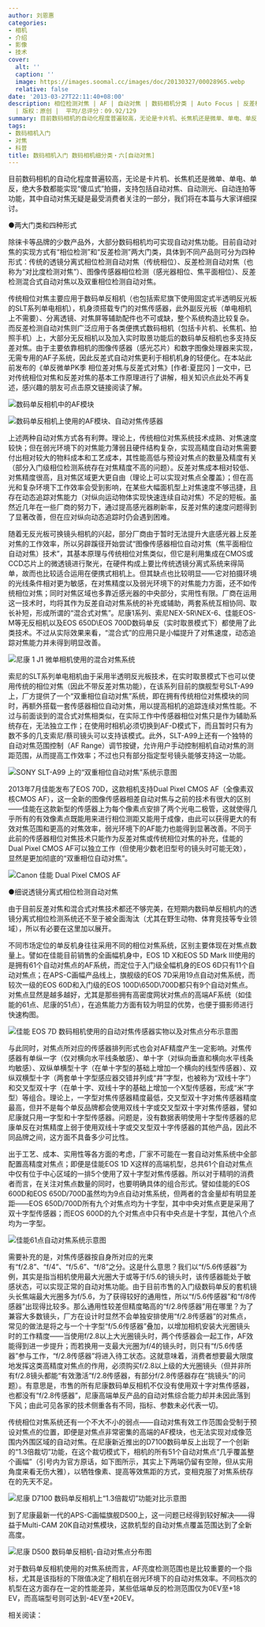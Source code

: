 ```yaml
---
author: 刘恩惠
categories:
- 相机
- 介绍
- 影像
- 技术
cover:
  alt: ''
  caption: ''
  image: https://images.soomal.cc/images/doc/20130327/00028965.webp
  relative: false
date: '2013-03-27T22:11:40+08:00'
description: 相位检测对焦 | AF | 自动对焦 | 数码相机分类 | Auto Focus | 反差检测对焦 | 混合对焦 | 源自：www.soomal.com
  | 版权：原创 |  平均/总评分：09.92/129
summary: 目前数码相机的自动化程度普遍较高，无论是卡片机、长焦机还是微单、单电、单反，绝大多数都能实现“傻瓜式”拍摄，支持包括自动对焦、自动测光、自动连拍等功能，其中自动对焦无疑是最受消费者关注的一部分，我们将在本篇与大家详细探讨。
tags:
- 数码相机入门
- 对焦
- 科普
title: 数码相机入门 数码相机细分类・六[自动对焦]
---
```


目前数码相机的自动化程度普遍较高，无论是卡片机、长焦机还是微单、单电、单反，绝大多数都能实现“傻瓜式”拍摄，支持包括自动对焦、自动测光、自动连拍等功能，其中自动对焦无疑是最受消费者关注的一部分，我们将在本篇与大家详细探讨。

●两大门类和四种形式

除徕卡等品牌的少数产品外，大部分数码相机均可实现自动对焦功能。目前自动对焦的实现方式有“相位检测”和“反差检测”两大门类，具体到不同产品则可分为四种形式：传统的透镜分离式相位检测自动对焦（传统相位）、反差检测自动对焦（也称为“对比度检测对焦”）、图像传感器相位检测（感光器相位、焦平面相位）、反差检测混合式自动对焦以及双重相位检测自动对焦。

传统相位对焦主要应用于数码单反相机（也包括索尼旗下使用固定式半透明反光板的SLT系列单电相机），机身须搭载专门的对焦传感器，此外副反光板（单电相机上不需要）、分离透镜、对焦屏等辅助配件也不可或缺，整个系统构造比较复杂。而反差检测自动对焦则广泛应用于各类便携式数码相机（包括卡片机、长焦机、拍照手机）上，大部分无反相机以及加入实时取景功能后的数码单反相机也多支持反差对焦。由于主要依靠相机的图像传感器（感光芯片）和数字图像处理器来实现，无需专用的AF子系统，因此反差式自动对焦更利于相机机身的轻便化。在本站此前发布的《单反微单PK季 相位差对焦与反差式对焦》[作者:夏昆冈 ]
一文中，已对传统相位对焦和反差对焦的基本工作原理进行了讲解，相关知识点此处不再复述，感兴趣的朋友可点击原文链接阅读了解。

![数码单反相机中的AF模块](https://images.soomal.cc/images/doc/20130328/00028980.webp)




![数码单反相机上使用的AF模块、自动对焦传感器](https://images.soomal.cc/images/doc/20130327/00028965.webp)





上述两种自动对焦方式各有利弊。理论上，传统相位对焦系统技术成熟、对焦速度较快；但在弱光环境下的对焦能力薄弱且硬件结构复杂，实现高精度自动对焦需要付出相对较大的物料成本和工艺成本，其性能高低与预设对焦点的数量及精度有关（部分入门级相位检测系统存在对焦精度不高的问题）。反差对焦成本相对较低、对焦精度很高，且对焦区域更大更自由（理论上可以实现对焦点全覆盖）；但在高光和复杂环境下工作效率会受到影响，在某些大幅面机型上对焦速度不够迅捷，且存在动态追踪对焦能力（对纵向运动物体实现快速连续自动对焦）不足的短板。虽然近几年在一些厂商的努力下，通过提高感光器刷新率，反差对焦的速度问题得到了显著改善，但在应对纵向动态追踪时仍会遇到困难。

随着无反光板可换镜头相机的兴起，部分厂商由于暂时无法提升大底感光器上反差对焦的工作效率，所以另辟蹊径开始尝试“图像传感器相位自动对焦（焦平面相位自动对焦）技术”，其基本原理与传统相位对焦类似，但它是利用集成在CMOS或CCD芯片上的微透镜进行聚光，在硬件构成上要比传统透镜分离式系统来得简单，故而也比较适合运用在便携式相机上。但其缺点也比较明显――它对拍摄环境的光线条件相对更为敏感，在对焦精度以及弱光环境下的对焦能力方面，还不如传统相位对焦；同时对焦区域也多靠近感光器的中央部分，实用性有限。厂商在运用这一技术时，均将其作为反差自动对焦系统的补充或辅助，两套系统互相协同、取长补短，形成所谓的“混合式对焦”。尼康1系列、索尼NEX-5R\NEX-6、佳能EOS-M等无反相机以及EOS 650D\EOS 700D数码单反（实时取景模式下）都使用了此类技术。不过从实际效果来看，“混合式”的应用只是小幅提升了对焦速度，动态追踪对焦能力并未得到明显改善。

![尼康 1 J1 微单相机使用的混合对焦系统](https://images.soomal.cc/images/doc/20130327/00028968.webp)





索尼的SLT系列单电相机由于采用半透明反光板技术，在实时取景模式下也可以使用传统的相位对焦（因此不带反差对焦功能），在该系列目前的旗舰型号SLT-A99上，厂方提供了一个“双重相位自动对焦”系统，即在拥有传统相位对焦模块的同时，再额外搭载一套传感器相位自动对焦，用以提高相机的追踪连续对焦性能。不过与前面谈到的混合式对焦相类似，在实际工作中传感器相位对焦只是作为辅助系统存在，无法独立工作；在使用时相机必须切换到AF-D模式下，而且暂时只有为数不多的几支索尼/蔡司镜头可以支持该模式。此外，SLT-A99上还有一个独特的自动对焦范围控制（AF Range）调节按键，允许用户手动控制相机自动对焦的测距范围，从而提高工作效率；不过也只有部分指定型号镜头能够支持这一功能。

![SONY SLT-A99 上的“双重相位自动对焦”系统示意图](https://images.soomal.cc/images/doc/20130327/00028958.webp)





2013年7月佳能发布了EOS 70D，这款相机支持Dual Pixel CMOS AF（全像素双核CMOS AF），这一全新的图像传感器相差自动对焦与之前的技术有很大的区别――佳能在这款新型的传感器上为每个像素点安排了两个光电二极管，这就使得几乎所有的有效像素点既能用来进行相位测距又能用于成像，由此可以获得更大的有效对焦范围和更高的对焦效率，弱光环境下的AF能力也能得到显著改善。不同于此前的传感器相位对焦技术只能作为反差对焦或传统相位对焦的补充，佳能的Dual Pixel CMOS AF可以独立工作（但使用少数老旧型号的镜头时可能无效），显然是更加彻底的“双重相位自动对焦”。

![Canon 佳能 Dual Pixel CMOS AF](https://images.soomal.cc/images/doc/20130702/00032919.webp)




●细说透镜分离式相位检测自动对焦

由于目前反差对焦和混合式对焦技术都还不够完美，在短期内数码单反相机内的透镜分离式相位检测系统还不至于被全面淘汰（尤其在野生动物、体育竞技等专业领域），所以有必要在这里加以展开。

不同市场定位的单反机身往往采用不同的相位对焦系统，区别主要体现在对焦点数量上。譬如在佳能目前销售的全画幅机身中，EOS 1D X和EOS 5D Mark III使用的是拥有61个自动对焦点的AF系统，而定位于入门级全幅机身的EOS 6D只有11个自动对焦点；在APS-C画幅产品线上，旗舰级的EOS 7D采用19点自动对焦系统，而较次一级的EOS 60D和入门级的EOS 100D\650D\700D都只有9个自动对焦点。对焦点显然是越多越好，尤其是那些拥有高密度网状对焦点的高端AF系统（如佳能的61点、尼康的51点），在追焦能力方面有较为明显的优势，也便于摄影师进行快速构图。

![佳能 EOS 7D 数码相机使用的自动对焦传感器实物以及对焦点分布示意图](https://images.soomal.cc/images/doc/20130328/00028981.webp)





与此同时，对焦点所对应的传感器排列形式也会对AF精度产生一定影响。对焦传感器有单纵一字（仅对横向水平线条敏感）、单十字（对纵向垂直和横向水平线条均敏感）、双纵单横型十字（在单十字型的基础上增加一个横向的线型传感器）、双纵双横型十字（两套单十字型感应器交错并列成“井”字型，也被称为“双线十字”）和交叉型双十字（在单十字、双线十字的基础上增加一个X型传感器，形成“米”字型）等组合。理论上，一字型对焦传感器精度最低，交叉型双十字对焦传感器精度最高，但并不是每个单反品牌都会使用双线十字或交叉型双十字对焦传感器，譬如尼康就只用一字型和十字型传感器。问题是，没有数据表明使用十字型传感器的尼康单反在对焦精度上弱于使用双线十字或交叉型双十字传感器的其他产品，因此不同品牌之间，这方面不具备多少可比性。

出于工艺、成本、实用性等各方面的考虑，厂家不可能在一套自动对焦系统中全部配置高精度对焦点；即便是佳能EOS 1D X这样的高端机型，总共61个自动对焦点中仅有位于中心区域的一排5个使用了双十字型对焦传感器。所以对于精明的消费者而言，在关注对焦点数量的同时，也要明确具体的组合形式。譬如佳能的EOS 600D和EOS 650D/700D虽然均为9点自动对焦系统，但两者的含金量却有明显差距――EOS 650D/700D所有九个对焦点均为十字型，其中中央对焦点更是采用了双十字型传感器；而EOS 600D的九个对焦点中只有中央点是十字型，其他八个点均为一字型。

![佳能61点自动对焦系统示意图](https://images.soomal.cc/images/doc/20130327/00028967.webp)





需要补充的是，对焦传感器按自身所对应的光束有“f/2.8”、“f/4”、“f/5.6”、“f/8”之分。这是什么意思？我们以“f/5.6传感器”为例，其实是指当相机使用最大光圈大于或等于f/5.6的镜头时，该传感器能处于敏感状态，可以实现正常的自动对焦功能。由于目前市售的入门级数码单反的套机镜头长焦端最大光圈多为f/5.6，为了获得较好的通用性，所以“f/5.6传感器”和“f/8传感器”出现得比较多。那么通用性较差但精度略高的“f/2.8传感器”用在哪里？为了兼容大多数镜头，厂方在设计时显然不会单独安排使用“f/2.8传感器”的对焦点，常见的做法是将之与一个十字型“f/5.6传感器”叠加，以增加相机安装大光圈镜头时的工作精度――当使用f/2.8以上大光圈镜头时，两个传感器会一起工作，AF效能得到进一步提升；而若换用一支最大光圈为f/4的镜头时，则只有“f/5.6传感器”参与工作，“f/2.8传感器”将进入待工状态。这就意味着，消费者想要最大限度地发挥这类高精度对焦点的作用，必须购买f/2.8以上级的大光圈镜头（但并非所有f/2.8镜头都能“有效激活”f/2.8传感器，有部分f/2.8传感器存在“挑镜头”的问题）。有意思是，市售的所有尼康数码单反相机不仅没有使用双十字对焦传感器，也都没有“f/2.8传感器”，尼康高端单反产品的自动对焦综合能力却并未因此落到下风；由此可见各家的技术侧重各有不同，指标、参数未必代表一切。

传统相位对焦系统还有一个不大不小的弱点――自动对焦有效工作范围会受制于预设对焦点的位置，即便是对焦点非常密集的高端的AF模块，也无法实现对成像范围内外围区域的自动对焦。在尼康新近推出的D7100数码单反上出现了一个创新的“1.3倍裁切”功能，在这个裁切模式下，相机的所有51个自动对焦点“几乎覆盖整个画幅”（引号内为官方原话，如下图所示，其实上下两端仍留有空隙，但从实用角度来看无伤大雅），以牺牲像素、提高等效焦距的方式，变相克服了对焦系统存在的先天不足。

![尼康 D7100 数码单反相机上“1.3倍裁切”功能对比示意图](https://images.soomal.cc/images/doc/20130327/00028963.webp)





到了尼康最新一代的APS-C画幅旗舰D500上，这一问题已经得到较好解决――得益于Multi-CAM 20K自动对焦模块，这款机型的自动对焦点覆盖范围达到了全新高度。

![尼康 D500 数码单反相机-自动对焦点分布图](https://images.soomal.cc/images/doc/20160226/00058605.webp)





对于数码单反相机使用的对焦系统而言，AF亮度检测范围也是比较重要的一个指标，尤其是该指标的下限值决定了相机在弱光环境下的自动对焦效率。不同档次的机型在这方面存在一定的性能差异，某些低端单反的检测范围仅为0EV至+18 EV，而高端型号则可达到-4EV至+20EV。

相关阅读：